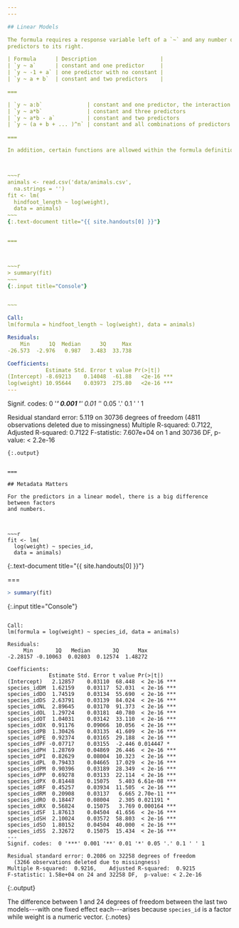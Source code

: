 ```yaml
---
---

## Linear Models

The formula requires a response variable left of a `~` and any number of
predictors to its right.

| Formula      | Description                    |
| `y ~ a`      | constant and one predictor     |
| `y ~ -1 + a` | one predictor with no constant |
| `y ~ a + b`  | constant and two predictors    |

===

| `y ~ a:b`              | constant and one predictor, the interaction of a factor and another variable |
| `y ~ a*b`              | constant and three predictors                                                |
| `y ~ a*b - a`          | constant and two predictors                                                  |
| `y ~ (a + b + ... )^n` | constant and all combinations of predictors up to order `n`                  |

===

In addition, certain functions are allowed within the formula definition.



~~~r
animals <- read.csv('data/animals.csv',
  na.strings = '')
fit <- lm(
  hindfoot_length ~ log(weight),
  data = animals)
~~~
{:.text-document title="{{ site.handouts[0] }}"}


===



~~~r
> summary(fit)
~~~
{:.input title="Console"}


~~~

Call:
lm(formula = hindfoot_length ~ log(weight), data = animals)

Residuals:
    Min      1Q  Median      3Q     Max 
-26.573  -2.976   0.987   3.483  33.738 

Coefficients:
            Estimate Std. Error t value Pr(>|t|)    
(Intercept) -8.69213    0.14048  -61.88   <2e-16 ***
log(weight) 10.95644    0.03973  275.80   <2e-16 ***
---
```

Signif. codes:  0 '***' 0.001 '**' 0.01 '*' 0.05 '.' 0.1 ' ' 1

Residual standard error: 5.119 on 30736 degrees of freedom
  (4811 observations deleted due to missingness)
Multiple R-squared:  0.7122,	Adjusted R-squared:  0.7122 
F-statistic: 7.607e+04 on 1 and 30736 DF,  p-value: < 2.2e-16
~~~
{:.output}


===

## Metadata Matters

For the predictors in a linear model, there is a big difference between factors
and numbers.



~~~r
fit <- lm(
  log(weight) ~ species_id,
  data = animals)
~~~
{:.text-document title="{{ site.handouts[0] }}"}


===



~~~r
> summary(fit)
~~~
{:.input title="Console"}


~~~

Call:
lm(formula = log(weight) ~ species_id, data = animals)

Residuals:
     Min       1Q   Median       3Q      Max 
-2.28157 -0.10063  0.02803  0.12574  1.48272 

Coefficients:
             Estimate Std. Error t value Pr(>|t|)    
(Intercept)   2.12857    0.03110  68.448  < 2e-16 ***
species_idDM  1.62159    0.03117  52.031  < 2e-16 ***
species_idDO  1.74519    0.03134  55.690  < 2e-16 ***
species_idDS  2.63791    0.03139  84.024  < 2e-16 ***
species_idNL  2.89645    0.03170  91.373  < 2e-16 ***
species_idOL  1.29724    0.03181  40.780  < 2e-16 ***
species_idOT  1.04031    0.03142  33.110  < 2e-16 ***
species_idOX  0.91176    0.09066  10.056  < 2e-16 ***
species_idPB  1.30426    0.03135  41.609  < 2e-16 ***
species_idPE  0.92374    0.03165  29.188  < 2e-16 ***
species_idPF -0.07717    0.03155  -2.446 0.014447 *  
species_idPH  1.28769    0.04869  26.446  < 2e-16 ***
species_idPI  0.82629    0.08004  10.323  < 2e-16 ***
species_idPL  0.79433    0.04665  17.029  < 2e-16 ***
species_idPM  0.90396    0.03189  28.349  < 2e-16 ***
species_idPP  0.69278    0.03133  22.114  < 2e-16 ***
species_idPX  0.81448    0.15075   5.403 6.61e-08 ***
species_idRF  0.45257    0.03934  11.505  < 2e-16 ***
species_idRM  0.20908    0.03137   6.665 2.70e-11 ***
species_idRO  0.18447    0.08004   2.305 0.021191 *  
species_idRX  0.56824    0.15075   3.769 0.000164 ***
species_idSF  1.87613    0.04504  41.656  < 2e-16 ***
species_idSH  2.10024    0.03572  58.803  < 2e-16 ***
species_idSO  1.80152    0.04504  40.000  < 2e-16 ***
species_idSS  2.32672    0.15075  15.434  < 2e-16 ***
---
Signif. codes:  0 '***' 0.001 '**' 0.01 '*' 0.05 '.' 0.1 ' ' 1

Residual standard error: 0.2086 on 32258 degrees of freedom
  (3266 observations deleted due to missingness)
Multiple R-squared:  0.9216,	Adjusted R-squared:  0.9215 
F-statistic: 1.58e+04 on 24 and 32258 DF,  p-value: < 2.2e-16
~~~
{:.output}


The difference between 1 and 24 degrees of freedom between the last two
models---with one fixed effect each---arises because `species_id` is a factor
while weight is a numeric vector.
{:.notes}
